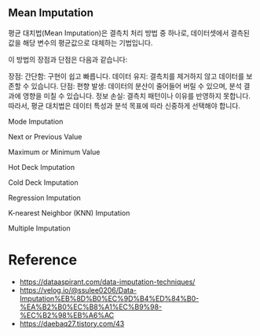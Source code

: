## Mean Imputation
평균 대치법(Mean Imputation)은 결측치 처리 방법 중 하나로, 데이터셋에서 결측된 값을 해당 변수의 평균값으로 대체하는 기법입니다.

이 방법의 장점과 단점은 다음과 같습니다:

장점:
간단함: 구현이 쉽고 빠릅니다.
데이터 유지: 결측치를 제거하지 않고 데이터를 보존할 수 있습니다.
단점:
편향 발생: 데이터의 분산이 줄어들어 버릴 수 있으며, 분석 결과에 영향을 미칠 수 있습니다.
정보 손실: 결측치 패턴이나 이유를 반영하지 못합니다.
따라서, 평균 대치법은 데이터 특성과 분석 목표에 따라 신중하게 선택해야 합니다.

Mode Imputation

Next or Previous Value 

Maximum or Minimum Value

Hot Deck Imputation

Cold Deck Imputation

Regression Imputation

K-nearest Neighbor (KNN) Imputation

Multiple Imputation

# Reference
- https://dataaspirant.com/data-imputation-techniques/
- https://velog.io/@ssulee0206/Data-Imputation%EB%8D%B0%EC%9D%B4%ED%84%B0-%EA%B2%B0%EC%B8%A1%EC%B9%98-%EC%B2%98%EB%A6%AC
- https://daebaq27.tistory.com/43
